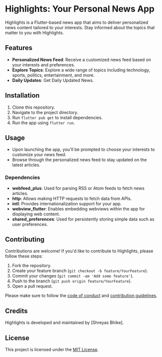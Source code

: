 # Highlights: Your Personal News App

Highlights is a Flutter-based news app that aims to deliver personalized news content tailored to your interests. Stay informed about the topics that matter to you with Highlights.

## Features

- **Personalized News Feed**: Receive a customized news feed based on your interests and preferences.
- **Explore Topics**: Explore a wide range of topics including technology, sports, politics, entertainment, and more.
- **Daily Updates**: Get Daily Updated News.

## Installation

1. Clone this repository.
2. Navigate to the project directory.
3. Run `flutter pub get` to install dependencies.
4. Run the app using `flutter run`.

## Usage

- Upon launching the app, you'll be prompted to choose your interests to customize your news feed.
- Browse through the personalized news feed to stay updated on the latest articles.


### Dependencies

- **webfeed_plus**: Used for parsing RSS or Atom feeds to fetch news articles.
- **http**: Allows making HTTP requests to fetch data from APIs.
- **intl**: Provides internationalization support for your app.
- **webview_flutter**: Enables embedding webviews within the app for displaying web content.
- **shared_preferences**: Used for persistently storing simple data such as user preferences.

## Contributing

Contributions are welcome! If you'd like to contribute to Highlights, please follow these steps:

1. Fork the repository.
2. Create your feature branch (`git checkout -b feature/YourFeature`).
3. Commit your changes (`git commit -am 'Add some feature'`).
4. Push to the branch (`git push origin feature/YourFeature`).
5. Open a pull request.

Please make sure to follow the [code of conduct](CODE_OF_CONDUCT.md) and [contribution guidelines](CONTRIBUTING.md).

## Credits

Highlights is developed and maintained by [Shreyas Bhike].

## License

This project is licensed under the [MIT License](LICENSE).

